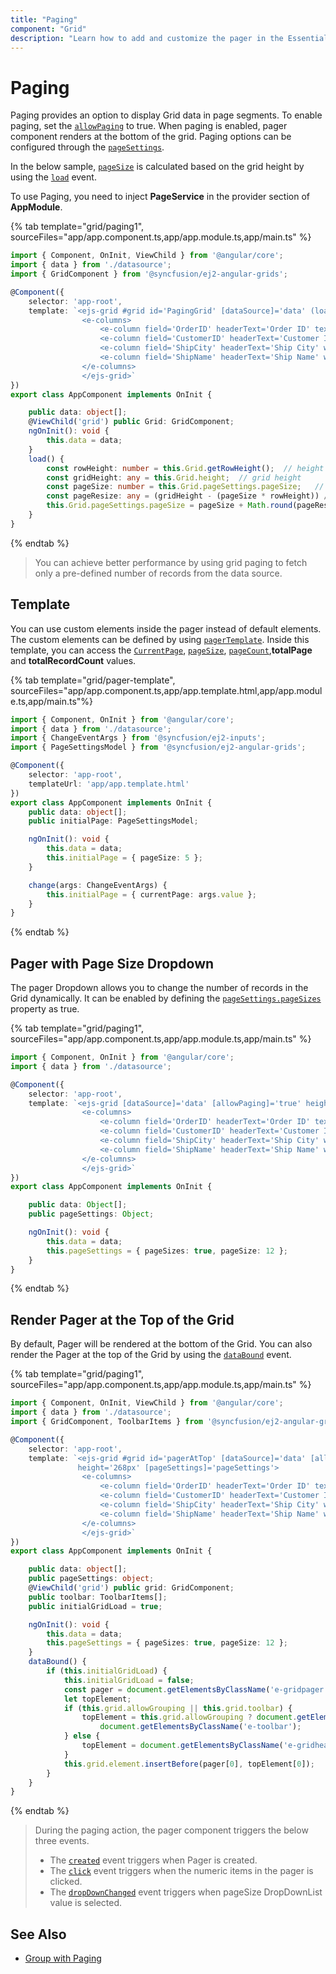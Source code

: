 ```yaml
---
title: "Paging"
component: "Grid"
description: "Learn how to add and customize the pager in the Essential JS 2 DataGrid control."
---
```


# Paging

Paging provides an option to display Grid data in page segments. To enable paging, set the
[`allowPaging`](../api/grid/#allowpaging) to true. When paging is enabled, pager component renders at the bottom of the grid.
Paging options can be configured through the [`pageSettings`](../api/grid/pageSettings).

In the below sample, [`pageSize`](../api/grid/pageSettings/#pagesize) is calculated based on the grid height by using the [`load`](../api/grid/#load) event.

To use Paging, you need to inject **PageService** in the provider section of **AppModule**.

{% tab template="grid/paging1", sourceFiles="app/app.component.ts,app/app.module.ts,app/main.ts" %}

```typescript
import { Component, OnInit, ViewChild } from '@angular/core';
import { data } from './datasource';
import { GridComponent } from '@syncfusion/ej2-angular-grids';

@Component({
    selector: 'app-root',
    template: `<ejs-grid #grid id='PagingGrid' [dataSource]='data' (load)='load()' [allowPaging]='true' height=325>
                <e-columns>
                    <e-column field='OrderID' headerText='Order ID' textAlign='Right' width=120></e-column>
                    <e-column field='CustomerID' headerText='Customer ID' width=150></e-column>
                    <e-column field='ShipCity' headerText='Ship City' width=150></e-column>
                    <e-column field='ShipName' headerText='Ship Name' width=150></e-column>
                </e-columns>
                </ejs-grid>`
})
export class AppComponent implements OnInit {

    public data: object[];
    @ViewChild('grid') public Grid: GridComponent;
    ngOnInit(): void {
        this.data = data;
    }
    load() {
        const rowHeight: number = this.Grid.getRowHeight();  // height of the each row
        const gridHeight: any = this.Grid.height;  // grid height
        const pageSize: number = this.Grid.pageSettings.pageSize;   // initial page size
        const pageResize: any = (gridHeight - (pageSize * rowHeight)) / rowHeight; // new page size is obtained here
        this.Grid.pageSettings.pageSize = pageSize + Math.round(pageResize);
    }
}

```

{% endtab %}

> You can achieve better performance by using grid paging to fetch only a pre-defined number of records from the data source.

## Template

You can use custom elements inside the pager instead of default elements.
The custom elements can be defined by using [`pagerTemplate`](../api/grid/pageSettings/#template).
Inside this template, you can access the [`CurrentPage`](../api/grid/pageSettings/#currentpage),
[`pageSize`](../api/grid/pageSettings/#pagesize),
[`pageCount`](../api/grid/pageSettings/#pagecount),**totalPage** and **totalRecordCount** values.

{% tab template="grid/pager-template", sourceFiles="app/app.component.ts,app/app.template.html,app/app.module.ts,app/main.ts"%}

```typescript
import { Component, OnInit } from '@angular/core';
import { data } from './datasource';
import { ChangeEventArgs } from '@syncfusion/ej2-inputs';
import { PageSettingsModel } from '@syncfusion/ej2-angular-grids';

@Component({
    selector: 'app-root',
    templateUrl: 'app/app.template.html'
})
export class AppComponent implements OnInit {
    public data: object[];
    public initialPage: PageSettingsModel;

    ngOnInit(): void {
        this.data = data;
        this.initialPage = { pageSize: 5 };
    }

    change(args: ChangeEventArgs) {
        this.initialPage = { currentPage: args.value };
    }
}

```

{% endtab %}

## Pager with Page Size Dropdown

The pager Dropdown allows you to change the number of records in the Grid dynamically. It can be enabled by defining the [`pageSettings.pageSizes`](../api/grid/pageSettings/#pagesizes) property as true.

{% tab template="grid/paging1", sourceFiles="app/app.component.ts,app/app.module.ts,app/main.ts" %}

```typescript
import { Component, OnInit } from '@angular/core';
import { data } from './datasource';

@Component({
    selector: 'app-root',
    template: `<ejs-grid [dataSource]='data' [allowPaging]='true' height='268px' [pageSettings]='pageSettings'>
                <e-columns>
                    <e-column field='OrderID' headerText='Order ID' textAlign='Right' width=120></e-column>
                    <e-column field='CustomerID' headerText='Customer ID' width=150></e-column>
                    <e-column field='ShipCity' headerText='Ship City' width=150></e-column>
                    <e-column field='ShipName' headerText='Ship Name' width=150></e-column>
                </e-columns>
                </ejs-grid>`
})
export class AppComponent implements OnInit {

    public data: Object[];
    public pageSettings: Object;

    ngOnInit(): void {
        this.data = data;
        this.pageSettings = { pageSizes: true, pageSize: 12 };
    }
}
```

{% endtab %}

## Render Pager at the Top of the Grid

By default, Pager will be rendered at the bottom of the Grid. You can also render the Pager at the top of the Grid by using the [`dataBound`](../api/grid/#databound) event.

{% tab template="grid/paging1", sourceFiles="app/app.component.ts,app/app.module.ts,app/main.ts" %}

```typescript
import { Component, OnInit, ViewChild } from '@angular/core';
import { data } from './datasource';
import { GridComponent, ToolbarItems } from '@syncfusion/ej2-angular-grids';

@Component({
    selector: 'app-root',
    template: `<ejs-grid #grid id='pagerAtTop' [dataSource]='data' [allowPaging]='true' (dataBound)='dataBound()'
               height='268px' [pageSettings]='pageSettings'>
                <e-columns>
                    <e-column field='OrderID' headerText='Order ID' textAlign='Right' width=120></e-column>
                    <e-column field='CustomerID' headerText='Customer ID' width=150></e-column>
                    <e-column field='ShipCity' headerText='Ship City' width=150></e-column>
                    <e-column field='ShipName' headerText='Ship Name' width=150></e-column>
                </e-columns>
                </ejs-grid>`
})
export class AppComponent implements OnInit {

    public data: object[];
    public pageSettings: object;
    @ViewChild('grid') public grid: GridComponent;
    public toolbar: ToolbarItems[];
    public initialGridLoad = true;

    ngOnInit(): void {
        this.data = data;
        this.pageSettings = { pageSizes: true, pageSize: 12 };
    }
    dataBound() {
        if (this.initialGridLoad) {
            this.initialGridLoad = false;
            const pager = document.getElementsByClassName('e-gridpager');
            let topElement;
            if (this.grid.allowGrouping || this.grid.toolbar) {
                topElement = this.grid.allowGrouping ? document.getElementsByClassName('e-groupdroparea') :
                    document.getElementsByClassName('e-toolbar');
            } else {
                topElement = document.getElementsByClassName('e-gridheader');
            }
            this.grid.element.insertBefore(pager[0], topElement[0]);
        }
    }
}

```

{% endtab %}

> During the paging action, the pager component triggers the below three events.
> * The [`created`](../api/pager/pagerModel/#created) event triggers when Pager is created.
> * The [`click`](../api/pager/pagerModel/#click) event triggers when the numeric items in the pager is clicked.
> * The [`dropDownChanged`](../api/pager/pagerModel/#dropdownchanged) event triggers when pageSize DropDownList value is selected.

## See Also

* [Group with Paging](./grouping#group-with-paging)
